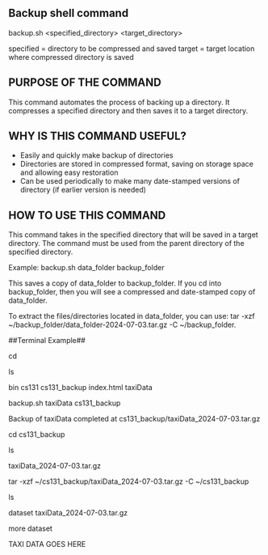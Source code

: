 ## Backup shell command ##

backup.sh <specified_directory> <target_directory>

specified = directory to be compressed and saved
target = target location where compressed directory is saved


## PURPOSE OF THE COMMAND ##

This command automates the process of backing up a directory. 
It compresses a specified directory and then saves it to a target directory.


## WHY IS THIS COMMAND USEFUL? ##

* Easily and quickly make backup of directories
* Directories are stored in compressed format, saving on storage space and allowing easy restoration
* Can be used periodically to make many date-stamped versions of directory (if earlier version is needed)

## HOW TO USE THIS COMMAND ##

This command takes in the specified directory that will be saved in a target directory. The command must be used from the parent directory of the specified directory.

Example: backup.sh data_folder backup_folder

This saves a copy of data_folder to backup_folder. If you cd into backup_folder, then you will see a compressed and date-stamped copy of data_folder. 

To extract the files/directories located in data_folder, you can use: 
tar -xzf ~/backup_folder/data_folder-2024-07-03.tar.gz -C ~/backup_folder.


##Terminal Example##

cd

ls

bin  cs131  cs131_backup  index.html  taxiData

backup.sh taxiData cs131_backup

Backup of taxiData completed at cs131_backup/taxiData_2024-07-03.tar.gz

cd cs131_backup

ls

taxiData_2024-07-03.tar.gz

tar -xzf ~/cs131_backup/taxiData_2024-07-03.tar.gz -C ~/cs131_backup

ls

dataset  taxiData_2024-07-03.tar.gz

more dataset

TAXI DATA GOES HERE
